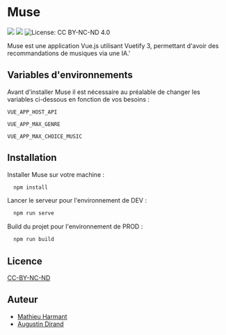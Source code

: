 # Muse

![](https://img.shields.io/badge/-Vue.js%203-gray?logo=vue.js)
![](https://img.shields.io/badge/-Vuetify%203-2A73C5?logo=vuetify)
![License: CC BY-NC-ND 4.0](https://img.shields.io/badge/license-CC_BY--NC--ND_4.0-lightgrey.svg)

Muse est une application Vue.js utilisant Vuetify 3, permettant d'avoir des recommandations de musiques via une IA.'

## Variables d'environnements

Avant d'installer Muse il est nécessaire au préalable de changer les variables ci-dessous en fonction de vos besoins :

`VUE_APP_HOST_API`

`VUE_APP_MAX_GENRE`

`VUE_APP_MAX_CHOICE_MUSIC`

## Installation

Installer Muse sur votre machine :

```bash
  npm install
```

Lancer le serveur pour l'environnement de DEV :

```bash
  npm run serve
```

Build du projet pour l'environnement de PROD :

```bash
  npm run build
```

## Licence

[CC-BY-NC-ND](https://creativecommons.org/licenses/by-nc-nd/2.0/fr/)

## Auteur

- [Mathieu Harmant](https://harmant-mathieu.fr)
- [Augustin Dirand](https://augustindirand.com)
